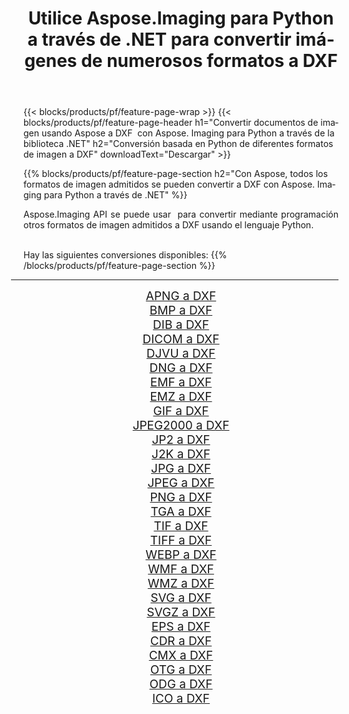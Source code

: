 ﻿---
title: Utilice Aspose.Imaging para Python a través de .NET para convertir imágenes de numerosos formatos a DXF 
weight: 3920
url: /es/python-net/conversion/to/dxf/ 
lang: es
langdirlevel: 2
locales: zh-hans,ja,it,ru,de,es,fr,nl,id,lt,pl,pt,vi,tr,ko,zh-hant,ar,hi,th,sv,cs,uk,he
description: Puede usar Aspose.Imaging para Python a través de la biblioteca .NET para convertir una variedad de formatos a DXF
---

{{< blocks/products/pf/feature-page-wrap >}}
{{< blocks/products/pf/feature-page-header h1="Convertir documentos de imagen usando Aspose a DXF  con Aspose. Imaging para Python a través de la biblioteca .NET" h2="Conversión basada en Python de diferentes formatos de imagen a DXF" downloadText="Descargar" >}}


{{% blocks/products/pf/feature-page-section  h2="Con Aspose, todos los formatos de imagen admitidos se pueden convertir a DXF con Aspose. Imaging para Python a través de .NET" %}}
<p align=justify>Aspose.Imaging API se puede usar  para convertir mediante programación otros formatos de imagen admitidos a DXF usando el lenguaje Python.</p>
<br/>
Hay las siguientes conversiones disponibles:
{{% /blocks/products/pf/feature-page-section %}}
<div class="container-fluid productfamilypage bg-gray">
    <div class="convertypes bg-gray agp-content section">
        <div class="container">
		<hr style="margin-left:-20px;"/>
		<div class="row other-converters" style="gap: 10px;font-size: 19px;text-align:center;">
		    <div class='col-md-2 other-converter remove-lp remove-rp'><a href="/imaging/es/python-net/conversion/apng-to-dxf/" style="padding:15px;">APNG a DXF</a></div>
<div class='col-md-2 other-converter remove-lp remove-rp'><a href="/imaging/es/python-net/conversion/bmp-to-dxf/" style="padding:15px;">BMP a DXF</a></div>
<div class='col-md-2 other-converter remove-lp remove-rp'><a href="/imaging/es/python-net/conversion/dib-to-dxf/" style="padding:15px;">DIB a DXF</a></div>
<div class='col-md-2 other-converter remove-lp remove-rp'><a href="/imaging/es/python-net/conversion/dicom-to-dxf/" style="padding:15px;">DICOM a DXF</a></div>
<div class='col-md-2 other-converter remove-lp remove-rp'><a href="/imaging/es/python-net/conversion/djvu-to-dxf/" style="padding:15px;">DJVU a DXF</a></div>
<div class='col-md-2 other-converter remove-lp remove-rp'><a href="/imaging/es/python-net/conversion/dng-to-dxf/" style="padding:15px;">DNG a DXF</a></div>
<div class='col-md-2 other-converter remove-lp remove-rp'><a href="/imaging/es/python-net/conversion/emf-to-dxf/" style="padding:15px;">EMF a DXF</a></div>
<div class='col-md-2 other-converter remove-lp remove-rp'><a href="/imaging/es/python-net/conversion/emz-to-dxf/" style="padding:15px;">EMZ a DXF</a></div>
<div class='col-md-2 other-converter remove-lp remove-rp'><a href="/imaging/es/python-net/conversion/gif-to-dxf/" style="padding:15px;">GIF a DXF</a></div>
<div class='col-md-2 other-converter remove-lp remove-rp'><a href="/imaging/es/python-net/conversion/jpeg2000-to-dxf/" style="padding:15px;">JPEG2000 a DXF</a></div>
<div class='col-md-2 other-converter remove-lp remove-rp'><a href="/imaging/es/python-net/conversion/jp2-to-dxf/" style="padding:15px;">JP2 a DXF</a></div>
<div class='col-md-2 other-converter remove-lp remove-rp'><a href="/imaging/es/python-net/conversion/j2k-to-dxf/" style="padding:15px;">J2K a DXF</a></div>
<div class='col-md-2 other-converter remove-lp remove-rp'><a href="/imaging/es/python-net/conversion/jpg-to-dxf/" style="padding:15px;">JPG a DXF</a></div>
<div class='col-md-2 other-converter remove-lp remove-rp'><a href="/imaging/es/python-net/conversion/jpeg-to-dxf/" style="padding:15px;">JPEG a DXF</a></div>
<div class='col-md-2 other-converter remove-lp remove-rp'><a href="/imaging/es/python-net/conversion/png-to-dxf/" style="padding:15px;">PNG a DXF</a></div>
<div class='col-md-2 other-converter remove-lp remove-rp'><a href="/imaging/es/python-net/conversion/tga-to-dxf/" style="padding:15px;">TGA a DXF</a></div>
<div class='col-md-2 other-converter remove-lp remove-rp'><a href="/imaging/es/python-net/conversion/tif-to-dxf/" style="padding:15px;">TIF a DXF</a></div>
<div class='col-md-2 other-converter remove-lp remove-rp'><a href="/imaging/es/python-net/conversion/tiff-to-dxf/" style="padding:15px;">TIFF a DXF</a></div>
<div class='col-md-2 other-converter remove-lp remove-rp'><a href="/imaging/es/python-net/conversion/webp-to-dxf/" style="padding:15px;">WEBP a DXF</a></div>
<div class='col-md-2 other-converter remove-lp remove-rp'><a href="/imaging/es/python-net/conversion/wmf-to-dxf/" style="padding:15px;">WMF a DXF</a></div>
<div class='col-md-2 other-converter remove-lp remove-rp'><a href="/imaging/es/python-net/conversion/wmz-to-dxf/" style="padding:15px;">WMZ a DXF</a></div>
<div class='col-md-2 other-converter remove-lp remove-rp'><a href="/imaging/es/python-net/conversion/svg-to-dxf/" style="padding:15px;">SVG a DXF</a></div>
<div class='col-md-2 other-converter remove-lp remove-rp'><a href="/imaging/es/python-net/conversion/svgz-to-dxf/" style="padding:15px;">SVGZ a DXF</a></div>
<div class='col-md-2 other-converter remove-lp remove-rp'><a href="/imaging/es/python-net/conversion/eps-to-dxf/" style="padding:15px;">EPS a DXF</a></div>
<div class='col-md-2 other-converter remove-lp remove-rp'><a href="/imaging/es/python-net/conversion/cdr-to-dxf/" style="padding:15px;">CDR a DXF</a></div>
<div class='col-md-2 other-converter remove-lp remove-rp'><a href="/imaging/es/python-net/conversion/cmx-to-dxf/" style="padding:15px;">CMX a DXF</a></div>
<div class='col-md-2 other-converter remove-lp remove-rp'><a href="/imaging/es/python-net/conversion/otg-to-dxf/" style="padding:15px;">OTG a DXF</a></div>
<div class='col-md-2 other-converter remove-lp remove-rp'><a href="/imaging/es/python-net/conversion/odg-to-dxf/" style="padding:15px;">ODG a DXF</a></div>
<div class='col-md-2 other-converter remove-lp remove-rp'><a href="/imaging/es/python-net/conversion/ico-to-dxf/" style="padding:15px;">ICO a DXF</a></div>
                </div>
        </div>
    </div>
</div>
<br/>

